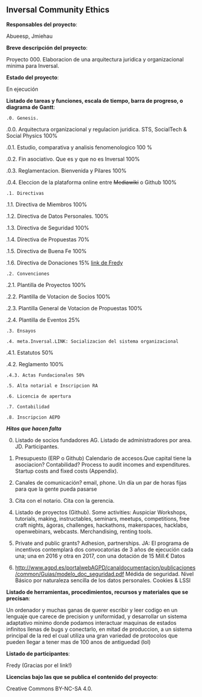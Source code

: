## Inversal Community Ethics

**Responsables del proyecto**: 

Abueesp, Jmiehau


**Breve descripción del proyecto**:

Proyecto 000. Elaboracion de una arquitectura juridica y organizacional minima para Inversal.

**Estado del proyecto**: 

En ejecución


**Listado de tareas y funciones, escala de tiempo, barra de progreso, o diagrama de Gantt**:


`.0. Genesis.`
 
.0.0. Arquitectura organizacional y regulacion juridica. STS, SocialTech & Social Physics 100%

.0.1. Estudio, comparativa y analisis fenomenologico 100 %

.0.2. Fin asociativo. Que es y que no es Inversal 100%

.0.3. Reglamentacion. Bienvenida y Pilares 100%

.0.4. Eleccion de la plataforma online entre  ~~Mediawiki~~ o Github 100%

`.1. Directivas`

.1.1. Directiva de Miembros 100%

.1.2. Directiva de Datos Personales. 100%

.1.3. Directiva de Seguridad 100%

.1.4. Directiva de Propuestas 70%

.1.5. Directiva de Buena Fe 100%

.1.6. Directiva de Donaciones 15% [link de Fredy](http://sevilla.guifi.net/pad/p/objecion-fiscal)

`.2. Convenciones`

.2.1. Plantilla de Proyectos 100%

.2.2. Plantilla de Votacion de Socios 100%

.2.3. Plantilla General de Votacion de Propuestas 100%

.2.4. Plantilla de Eventos 25%

`.3. Ensayos`

`.4. meta.Inversal.LINK: Socializacion del sistema organizacional`

.4.1. Estatutos 50%

.4.2. Reglamento 100%

`.4.3. Actas Fundacionales 50%`

`.5. Alta notarial e Inscripcion RA`

`.6. Licencia de apertura`

`.7. Contabilidad`

`.8. Inscripcion AEPD`


**_Hitos que hacen falta_**

0. Listado de socios fundadores AG. Listado de administradores por area. JD. Participantes.

1. Presupuesto (ERP o Github) Calendario de accesos.Que capital tiene la asociacion? Contabilidad? Process to audit incomes and expenditures. Startup costs and fixed costs (Appendix). 

2. Canales de comunicación?  email, phone. Un día un par de horas fijas para que la gente pueda pasarse

3. Cita con el notario. Cita con la gerencia.

4. Listado de proyectos (Github). Some activities: Auspiciar Workshops, tutorials, making, instructables, seminars, meetups, competitions, free craft nights, ágoras, challenges, hackathons, makerspaces, hacklabs, openwebinars, webcasts. Merchandising, renting tools.

5. Private and public grants? Adhesion, partnerships. JA: El programa de incentivos contemplará dos convocatorias de 3 años de ejecución cada una; una en 2016 y otra en 2017, con una dotación de 15 Mill.€
Datos

6. http://www.agpd.es/portalwebAGPD/canaldocumentacion/publicaciones/common/Guias/modelo_doc_seguridad.pdf
Médida de seguridad. Nivel Básico por naturaleza sencilla de los datos personales. Cookies & LSSI


**Listado de herramientas, procedimientos, recursos y materiales que se precisan**:

Un ordenador y muchas ganas de querer escribir y leer codigo en un lenguaje que carece de precision y uniformidad, y desarrollar un sistema adaptativo minimo donde podamos interactuar maquinas de estados infinitos llenas de bugs y conectarlo, en mitad de produccion, a un sistema principal de la red el cual utiliza una gran variedad de protocolos que pueden llegar a tener mas de 100 anos de antiguedad (lol)

**Listado de participantes**:

Fredy (Gracias por el link!)

**Licencias bajo las que se publica el contenido del proyecto**: 

Creative Commons BY-NC-SA 4.0.



